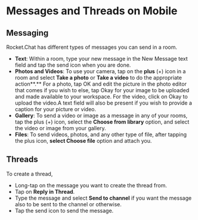 # Messages and Threads on Mobile

## Messaging

Rocket.Chat has different types of messages you can send in a room.

* **Text**: Within a room, type your new message in the New Message text field and tap the send icon when you are done.
* **Photos and Videos**: To use your camera, tap on the **plus** (+) icon in a room and select **Take a photo** or **Take a video** to do the appropriate action\*\*.\*\* For a photo, tap OK and edit the picture in the photo editor that comes if you wish to else, tap Okay for your image to be uploaded and made available to your workspace. For the video, click on Okay to upload the video.A text field will also be present if you wish to provide a caption for your picture or video.
* **Gallery**: To send a video or image as a message in any of your rooms, tap the plus (+) icon, select the **Choose from library** option, and select the video or image from your gallery.
* **Files**: To send videos, photos, and any other type of file, after tapping the plus icon, **select Choose file** option and attach you.

## **Threads**

To create a thread,

* Long-tap on the message you want to create the thread from.
* Tap on **Reply in Thread**.
* Type the message and select **Send to channel** if you want the message also to be sent to the channel or otherwise.
* Tap the send icon to send the message.
